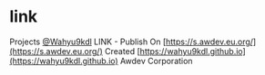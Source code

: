# link
Projects [@Wahyu9kdl](https://github.com/wahyu9kdl) LINK -  Publish On [https://s.awdev.eu.org/](https://s.awdev.eu.org/)  Created [https://wahyu9kdl.github.io](https://wahyu9kdl.github.io) Awdev Corporation
